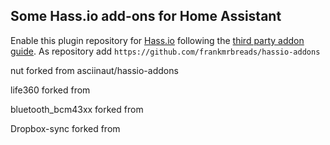 ## Some Hass.io add-ons for Home Assistant

Enable this plugin repository for [Hass.io](https://home-assistant.io/hassio/) following the [third party addon guide](https://home-assistant.io/hassio/installing_third_party_addons/). As repository add `https://github.com/frankmrbreads/hassio-addons`

nut forked from asciinaut/hassio-addons

life360 forked from

bluetooth_bcm43xx forked from

Dropbox-sync forked from
